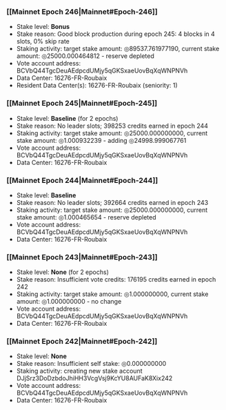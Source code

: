 ### [[Mainnet Epoch 246|Mainnet#Epoch-246]]
* Stake level: **Bonus**
* Stake reason: Good block production during epoch 245: 4 blocks in 4 slots, 0% skip rate
* Staking activity: target stake amount: ◎89537.761977190, current stake amount: ◎25000.000464812 - reserve depleted
* Vote account address: BCVbQ44TgcDeuAEdpcdUMjy5qGKSxaeUovBqXqWNPNVh
* Data Center: 16276-FR-Roubaix
* Resident Data Center(s): 16276-FR-Roubaix (seniority: 1)
### [[Mainnet Epoch 245|Mainnet#Epoch-245]]
* Stake level: **Baseline** (for 2 epochs)
* Stake reason: No leader slots; 398253 credits earned in epoch 244
* Staking activity: target stake amount: ◎25000.000000000, current stake amount: ◎1.000932239 - adding ◎24998.999067761
* Vote account address: BCVbQ44TgcDeuAEdpcdUMjy5qGKSxaeUovBqXqWNPNVh
* Data Center: 16276-FR-Roubaix
### [[Mainnet Epoch 244|Mainnet#Epoch-244]]
* Stake level: **Baseline**
* Stake reason: No leader slots; 392664 credits earned in epoch 243
* Staking activity: target stake amount: ◎25000.000000000, current stake amount: ◎1.000465654 - reserve depleted
* Vote account address: BCVbQ44TgcDeuAEdpcdUMjy5qGKSxaeUovBqXqWNPNVh
* Data Center: 16276-FR-Roubaix
### [[Mainnet Epoch 243|Mainnet#Epoch-243]]
* Stake level: **None** (for 2 epochs)
* Stake reason: Insufficient vote credits: 176195 credits earned in epoch 242
* Staking activity: target stake amount: ◎1.000000000, current stake amount: ◎1.000000000 - no change
* Vote account address: BCVbQ44TgcDeuAEdpcdUMjy5qGKSxaeUovBqXqWNPNVh
* Data Center: 16276-FR-Roubaix
### [[Mainnet Epoch 242|Mainnet#Epoch-242]]
* Stake level: **None**
* Stake reason: Insufficient self stake: ◎0.000000000
* Staking activity: creating new stake account DJjSrz3DoDzbdoJhiHH3VcgVsj9KcYU8AUFaK8Xix242
* Vote account address: BCVbQ44TgcDeuAEdpcdUMjy5qGKSxaeUovBqXqWNPNVh
* Data Center: 16276-FR-Roubaix